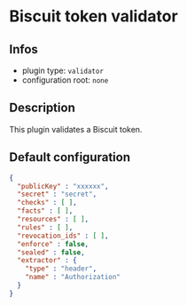 
# Biscuit token validator

## Infos

* plugin type: `validator`
* configuration root: ``none``

## Description

This plugin validates a Biscuit token.



## Default configuration

```json
{
  "publicKey" : "xxxxxx",
  "secret" : "secret",
  "checks" : [ ],
  "facts" : [ ],
  "resources" : [ ],
  "rules" : [ ],
  "revocation_ids" : [ ],
  "enforce" : false,
  "sealed" : false,
  "extractor" : {
    "type" : "header",
    "name" : "Authorization"
  }
}
```





